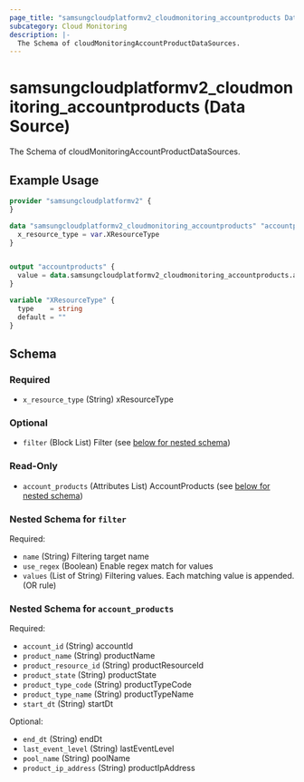 ```yaml
---
page_title: "samsungcloudplatformv2_cloudmonitoring_accountproducts Data Source - samsungcloudplatformv2"
subcategory: Cloud Monitoring
description: |-
  The Schema of cloudMonitoringAccountProductDataSources.
---
```


# samsungcloudplatformv2_cloudmonitoring_accountproducts (Data Source)

The Schema of cloudMonitoringAccountProductDataSources.

## Example Usage

```terraform
provider "samsungcloudplatformv2" {
}

data "samsungcloudplatformv2_cloudmonitoring_accountproducts" "accountproducts" {
  x_resource_type = var.XResourceType
}


output "accountproducts" {
  value = data.samsungcloudplatformv2_cloudmonitoring_accountproducts.accountproducts
}

variable "XResourceType" {
  type    = string
  default = ""
}
```

<!-- schema generated by tfplugindocs -->
## Schema

### Required

- `x_resource_type` (String) xResourceType

### Optional

- `filter` (Block List) Filter (see [below for nested schema](#nestedblock--filter))

### Read-Only

- `account_products` (Attributes List) AccountProducts (see [below for nested schema](#nestedatt--account_products))

<a id="nestedblock--filter"></a>
### Nested Schema for `filter`

Required:

- `name` (String) Filtering target name
- `use_regex` (Boolean) Enable regex match for values
- `values` (List of String) Filtering values. Each matching value is appended. (OR rule)


<a id="nestedatt--account_products"></a>
### Nested Schema for `account_products`

Required:

- `account_id` (String) accountId
- `product_name` (String) productName
- `product_resource_id` (String) productResourceId
- `product_state` (String) productState
- `product_type_code` (String) productTypeCode
- `product_type_name` (String) productTypeName
- `start_dt` (String) startDt

Optional:

- `end_dt` (String) endDt
- `last_event_level` (String) lastEventLevel
- `pool_name` (String) poolName
- `product_ip_address` (String) productIpAddress